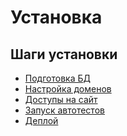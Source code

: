 Установка
===

## Шаги установки

* [Подготовка БД](db.md)
* [Настройка доменов](host.md)
* [Доступы на сайт](access-demo.md)
* [Запуск автотестов](autotest.md)
* [Деплой](deploy.md)
